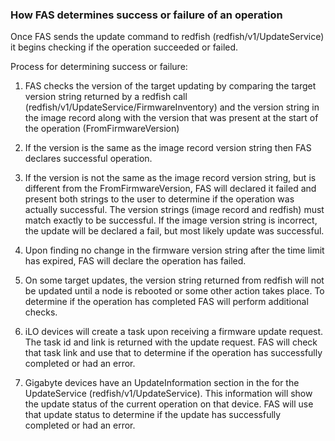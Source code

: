 ### How FAS determines success or failure of an operation

Once FAS sends the update command to redfish (redfish/v1/UpdateService) it begins checking if the operation succeeded or failed.

Process for determining success or failure:

1. FAS checks the version of the target updating by comparing the target version string returned by a redfish call (redfish/v1/UpdateService/FirmwareInventory) and the version string in the image record along with the version that was present at the start of the operation (FromFirmwareVersion)

  1. If the version is the same as the image record version string then FAS declares successful operation.

  2. If the version is not the same as the image record version string, but is different from the FromFirmwareVersion, FAS will declared it failed and present both strings to the user to determine if the operation was actually successful.
  The version strings (image record and redfish) must match exactly to be successful.
  If the image version string is incorrect, the update will be declared a fail, but most likely update was successful.

  3. Upon finding no change in the firmware version string after the time limit has expired, FAS will declare the operation has failed.

2. On some target updates, the version string returned from redfish will not be updated until a node is rebooted or some other action takes place.
To determine if the operation has completed FAS will perform additional checks.

  1. iLO devices will create a task upon receiving a firmware update request.
  The task id and link is returned with the update request.
  FAS will check that task link and use that to determine if the operation has successfully completed or had an error.

  2. Gigabyte devices have an UpdateInformation section in the for the UpdateService (redfish/v1/UpdateService).
  This information will show the update status of the current operation on that device.
  FAS will use that update status to determine if the update has successfully completed or had an error.
